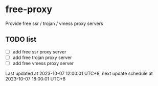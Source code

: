 
# free-proxy
Provide free ssr / trojan / vmess proxy servers


## TODO list
- [ ] add free ssr proxy server
- [ ] add free trojan proxy server
- [ ] add free vmess proxy server

Last updated at 2023-10-07 12:00:01 UTC+8, next update schedule at 2023-10-07 18:00:01 UTC+8

